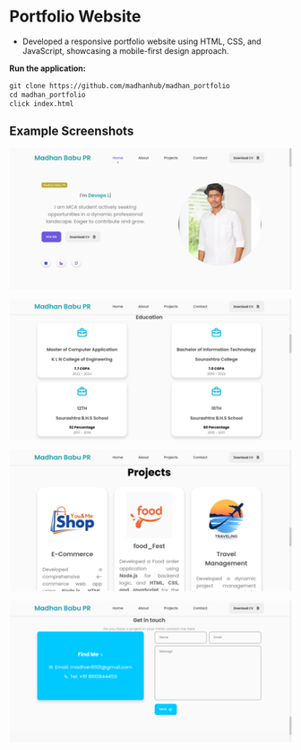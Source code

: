 # Portfolio Website
   - Developed a responsive portfolio website using HTML, CSS, and JavaScript, showcasing a mobile-first design approach.
    
 **Run the application:**
   ```
   git clone https://github.com/madhanhub/madhan_portfolio
   cd madhan_portfolio
   click index.html
  ``` 
 ## Example Screenshots
![Screenshot 2024-02-08 173358](https://github.com/madhanhub/madhan_portfolio/blob/main/assets/Screenshot%20from%202024-10-09%2011-30-26.png)

![Screenshot 2024-02-08 173438](https://github.com/madhanhub/madhan_portfolio/blob/main/assets/Screenshot%20from%202024-10-09%2011-35-31.png)

![Screenshot 2024-02-08 173516](https://github.com/madhanhub/madhan_portfolio/blob/main/assets/Screenshot%20from%202024-10-09%2011-35-59.png)

![Screenshot 2024-02-08 173541](https://github.com/madhanhub/madhan_portfolio/blob/main/assets/Screenshot%20from%202024-10-09%2011-36-13.png)



